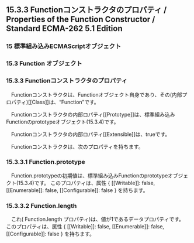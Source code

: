 15.3.3 Functionコンストラクタのプロパティ / Properties of the Function Constructor / Standard ECMA-262 5.1 Edition
------------------------------------------------------------------------------------------------------------------

### 15 標準組み込みECMAScriptオブジェクト

### 15.3 Function オブジェクト

### 15.3.3 Functionコンストラクタのプロパティ

　Functionコンストラクタは、Functionオブジェクト自身であり、その(内部プロパティ)[[Class]]は、“Function”です。

　Functionコンストラクタの内部ロパティ[[Prototype]]は、標準組み込みFunctionのprototypeオブジェクト(15.3.4)です。

　Functionコンストラクタの内部ロパティ[[Extensible]]は、trueです。

　Functionコンストラクタは、次のプロパティを持ちます。

### 15.3.3.1 Function.prototype

　Function.prototypeの初期値は、標準組み込みFunctionのprototypeオブジェクト(15.3.4)です。 このプロパティは、属性 { [[Writable]]: false, [[Enumerable]]: false, [[Configurable]]: false } を持ちます。

### 15.3.3.2 Function.length

　これ( Function.length プロパティ)は、値が1であるデータプロパティです。 このプロパティは、属性 { [[Writable]]: false, [[Enumerable]]: false, [[Configurable]]: false } を持ちます。
